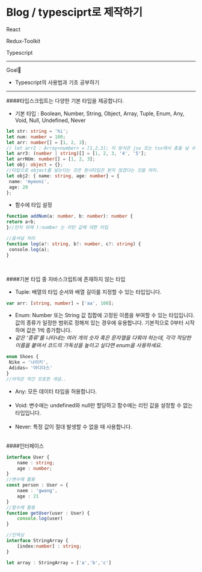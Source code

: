 Blog / typesciprt로 제작하기
===========================
React

Redux-Toolkit

Typescript

------------------------------------

Goal🎯

- Typescript의 사용법과 기초 공부하기



--------------------------------------


####타입스크립트는 다양한 기본 타입을 제공합니다.</br>
- 기본 타입 : 
Boolean, Number, String, Object, Array, Tuple, Enum, Any, Void, Null, Undefined, Never

```typescript
let str: string = 'hi';
let num: number = 100;
let arr: number[] = [1, 2, 3];
// let arr2 : Array<number> = [1,2,3]; 이 방식은 jsx 또는 tsx애서 충돌 날 수 있음
let arr3: (number | string)[] = [1, 2, 3, '4', '5'];
let arrNUm: number[] = [1, 2, 3];
let obj: object = {};
//타입으로 object를 넣는다는 것은 원시타입은 받지 않겠다는 것을 의미.
let obj2: { name: string, age: number} = {
 name: 'myeoni',
 age: 20
};
```

- 함수에 타입 설정

```typescript
function addNum(a: number, b: number): number {
return a+b;
}//인자 뒤에 ):number 는 리턴 값에 대한 타입

//옵셔널 처리
function log(a?: string, b?: number, c?: string) {
 console.log(a);
}
```

<br/>

####기본 타입 중 자바스크립트에 존재하지 않는 타입<br/>
- Tuple: 배열의 타입 순서와 배열 길이를 지정할 수 있는 타입입니다.
```typescript
var arr: [string, number] = ['aa', 100];
```

- Enum: Number 또는 String 값 집합에 고정된 이름을 부여할 수 있는 타입입니다. 값의 종류가 일정한 범위로 정해져 있는 경우에 유용합니다. 기본적으로 0부터 시작하며 값은 1씩 증가합니다.
- _같은 ‘종류’를 나타내는 여러 개의 숫자 혹은 문자열을 다뤄야 하는데, 각각 적당한 이름을 붙여서 코드의 가독성을 높이고 싶다면 enum을 사용하세요._
```typescript
enum Shoes {
 Nike = '나이키',
 Adidas= '아디다스'
}
//아직은 약간 모호한 개념..
```
- Any: 모든 데이터 타입을 허용합니다.
  <br/><br/>
- Void: 변수에는 undefined와 null만 할당하고 함수에는 리턴 값을 설정할 수 없는 타입입니다.
<br/><br/>
- Never: 특정 값이 절대 발생할 수 없을 때 사용합니다.<br/><br/>

####인터페이스<br/>

```typescript
interface User {
    name : string;
    age : number;
}
//변수에 활용
const person : User = {
    naem : 'gwang',
    age : 21
}
//함수에 활용
function getUser(user : User) {
    console.log(user)
}

//인덱싱
interface StringArray {
    [index:number] : string;
}

let array : StringArray = ['a','b','c']
```

